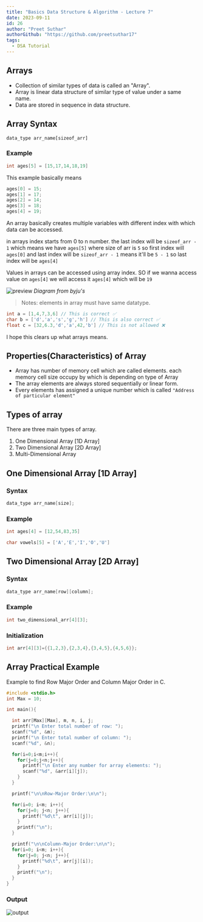 ```yaml
---
title: "Basics Data Structure & Algorithm - Lecture 7"
date: 2023-09-11
id: 26
author: "Preet Suthar"
authorGithub: "https://github.com/preetsuthar17"
tags:
  - DSA Tutorial
---
```


## Arrays

- Collection of similar types of data is called an "Array".
- Array is linear data structure of similar type of value under a same name.
- Data are stored in sequence in data structure.

## Array Syntax

```
data_type arr_name[sizeof_arr]
```

### Example

```c
int ages[5] = [15,17,14,18,19]
```

This example basically means

```c
ages[0] = 15;
ages[1] = 17;
ages[2] = 14;
ages[3] = 18;
ages[4] = 19;
```

An array basically creates multiple variables with different index with which data can be accessed.

in arrays index starts from 0 to n number.
the last index will be `sizeof_arr - 1` which means we have `ages[5]` where size of arr is `5` so first index will `ages[0]` and last index will be `sizeof_arr - 1` means it'll be `5 - 1` so last index will be `ages[4]`

Values in arrays can be accessed using array index. SO if we wanna access value on `ages[4]` we will access it `ages[4]` which will be `19`

![preview](https://i.imgur.com/CYbjPpj.png)
_Diagram from byju's_

> Notes: elements in array must have same datatype.

```c
int a = [1,4,7,3,6] // This is correct ✅
char b = ['d','a','s','g','h'] // This is also correct ✅
float c = [32,6.3,'d','a',42,'b'] // This is not allowed ❌
```

I hope this clears up what arrays means.

## Properties(Characteristics) of Array

- Array has number of memory cell which are called elements. each memory cell size occupy by which is depending on type of Array
- The array elements are always stored sequentially or linear form.
- Every elements has assigned a unique number which is called `"Address of particular element"`

## Types of array

There are three main types of array.

1. One Dimensional Array [1D Array]
2. Two Dimensional Array [2D Array]
3. Multi-Dimensional Array

## One Dimensional Array [1D Array]

### Syntax

```c
data_type arr_name[size];
```

### Example

```c
int ages[4] = [12,54,83,35]
```

```c
char vowels[5] = ['A','E','I','O','U']
```

## Two Dimensional Array [2D Array]

### Syntax

```c
data_type arr_name[row][column];
```

### Example

```c
int two_dimensional_arr[4][3];
```

### Initialization

```c
int arr[4][3]={{1,2,3},{2,3,4},{3,4,5},{4,5,6}};
```

## Array Practical Example

Example to find Row Major Order and Column Major Order in C.

```c
#include <stdio.h>
int Max = 10;

int main(){

  int arr[Max][Max], m, n, i, j;
  printf("\n Enter total number of row: ");
  scanf("%d", &m);
  printf("\n Enter total number of column: ");
  scanf("%d", &n);

  for(i=0;i<m;i++){
    for(j=0;j<n;j++){
      printf("\n Enter any number for array elements: ");
      scanf("%d", &arr[i][j]);
    }
  }

  printf("\n\nRow-Major Order:\n\n");

  for(i=0; i<m; i++){
    for(j=0; j<n; j++){
      printf("%d\t", arr[i][j]);
    }
    printf("\n");
  }

  printf("\n\nColumn-Major Order:\n\n");
  for(i=0; i<m; i++){
    for(j=0; j<n; j++){
      printf("%d\t", arr[j][i]);
    }
    printf("\n");
  }
}
```

### Output

![output](https://i.imgur.com/C78mFcp.png)
